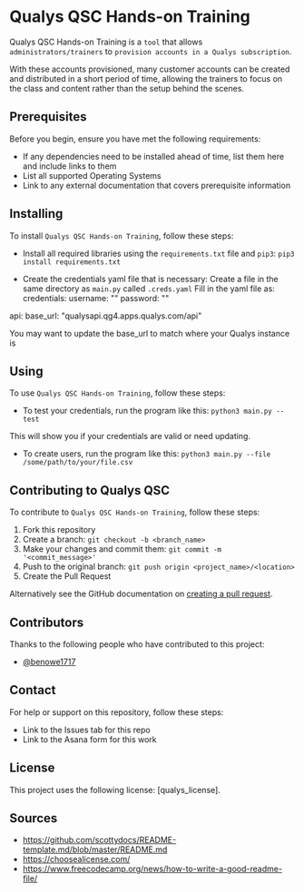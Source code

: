 # Qualys QSC Hands-on Training

Qualys QSC Hands-on Training is a `tool` that allows `administrators/trainers` to `provision accounts in a Qualys subscription`.

With these accounts provisioned, many customer accounts can be created and distributed in a short period of time, allowing the trainers to focus on the class and content rather than the setup behind the scenes.

## Prerequisites

Before you begin, ensure you have met the following requirements:

- If any dependencies need to be installed ahead of time, list them here and include links to them
- List all supported Operating Systems
- Link to any external documentation that covers prerequisite information

## Installing

To install `Qualys QSC Hands-on Training`, follow these steps:

- Install all required libraries using the `requirements.txt` file and `pip3`:
`pip3 install requirements.txt`

- Create the credentials yaml file that is necessary:
Create a file in the same directory as `main.py` called `.creds.yaml`
Fill in the yaml file as:
credentials:
  username: ""
  password: ""

api:
  base_url: "qualysapi.qg4.apps.qualys.com/api"

You may want to update the base_url to match where your Qualys instance is

## Using

To use `Qualys QSC Hands-on Training`, follow these steps:

- To test your credentials, run the program like this:
`python3 main.py --test`

This will show you if your credentials are valid or need updating.

- To create users, run the program like this:
`python3 main.py --file /some/path/to/your/file.csv`

## Contributing to Qualys QSC

To contribute to `Qualys QSC Hands-on Training`, follow these steps:

1. Fork this repository
2. Create a branch: `git checkout -b <branch_name>`
3. Make your changes and commit them: `git commit -m '<commit_message>'`
4. Push to the original branch: `git push origin <project_name>/<location>`
5. Create the Pull Request

Alternatively see the GitHub documentation on [creating a pull request](https://help.github.com/en/github/collaborating-with-issues-and-pull-requests/creating-a-pull-request).

## Contributors

Thanks to the following people who have contributed to this project:

- [@benowe1717](https://github.com/benowe1717)

## Contact

For help or support on this repository, follow these steps:

- Link to the Issues tab for this repo
- Link to the Asana form for this work

## License

This project uses the following license: [qualys_license].

## Sources

- https://github.com/scottydocs/README-template.md/blob/master/README.md
- https://choosealicense.com/
- https://www.freecodecamp.org/news/how-to-write-a-good-readme-file/